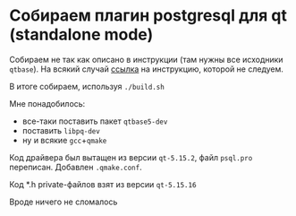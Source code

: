# Собираем плагин postgresql для qt (standalone mode)

Собираем не так как описано в инструкции (там нужны все исходники `qtbase`).
На всякий случай [ссылка](https://doc.qt.io/qt-6/sql-driver.html#qpsql-for-postgresql-version-7-3-and-above) на инструкцию, которой не следуем.

В итоге собираем, используя `./build.sh`

Мне понадобилось:
- все-таки поставить пакет `qtbase5-dev`
- поставить `libpq-dev`
- ну и всякие `gcc`+`qmake`

Код драйвера был вытащен из версии `qt-5.15.2`, файл `psql.pro` переписан. Добавлен `.qmake.conf`.

Код *.h private-файлов взят из версии `qt-5.15.16`



Вроде ничего не сломалось